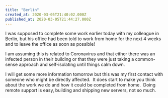 ```yaml
---
title: "Berlin"
created_at: 2020-03-05T21:40:02.000Z
published_at: 2020-03-05T21:44:27.000Z
---
```

I was supposed to complete some work earlier today with my colleague in Berlin, but his office had been told to work from home for the next 4 weeks and to leave the office as soon as possible!

I am assuming this is related to Coronavirus and that either there was an infected person in their building or that they were just taking a common-sense approach and self-isolating until things calm down.

I will get some more information tomorrow but this was my first contact with someone who might be directly affected.  It does start to make you think about the work we do and how it could be completed from home.  Doing remote support is easy, building and shipping new servers, not so much.
